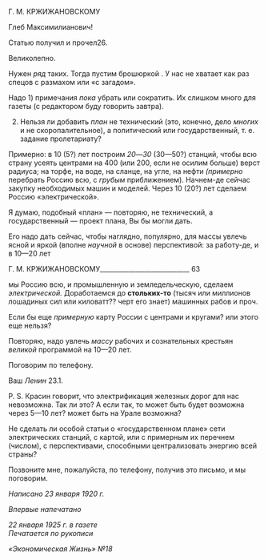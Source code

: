 Г. М. КРЖИЖАНОВСКОМУ

Глеб Максимилианович!

Статью получил и прочел26.

Великолепно.

Нужен _ряд_ таких. Тогда пустим брошюркой . У нас не хватает как раз спецов с раз­махом или «с загадом».

Надо 1) примечания _пока_ убрать или сократить. Их слишком много для газеты (с ре­дактором буду говорить завтра).

2) Нельзя ли добавить _план_ не технический (это, конечно, дело _многих_ и не скоропа­лительное), а политический или государственный, т. е. задание пролетариату?

Примерно: в 10 (5?) лет построим _20_—_30_ (30—50?) станций, чтобы всю страну усе­ять центрами на 400 (или 200, если не осилим больше) верст радиуса; на торфе, на воде, на сланце, на угле, на нефти _(примерно_ перебрать Россию всю, с _грубым_ прибли­жением). Начнем-де сейчас закупку необходимых машин и моделей. Через 10 (20?) лет сделаем Россию «электрической».

Я думаю, подобный «план» — повторяю, не технический, а государственный — проект плана, Вы бы могли дать.

Его надо дать сейчас, чтобы наглядно, популярно, для массы увлечь ясной и яркой (вполне _научной_ в основе) перспективой: за работу-де, и в 10—20 лет

  

Г. М. КРЖИЖАНОВСКОМУ____________________________ 63

мы Россию всю, и промышленную и земледельческую, сделаем _электрической._ Дора­ботаемся до **стольких-то** (тысяч или миллионов лошадиных сил или киловатт?? черт его знает) машинных рабов и проч.

Если бы еще _примерную_ карту России с центрами и кругами? или этого еще нель­зя?

Повторяю, надо увлечь _массу_ рабочих и сознательных крестьян _великой_ програм­мой на 10—20 лет.

Поговорим по телефону.

Ваш _Ленин_ 23.1.

P. S. Красин говорит, что электрификация железных дорог для нас невозможна. Так ли это? А если так, то может быть будет возможна через 5—10 лет? может быть на Урале возможна?

Не сделать ли особой статьи о «государственном плане» сети электрических стан­ций, с картой, или с примерным их перечнем (числом), с перспективами, способными централизовать энергию всей страны?

Позвоните мне, пожалуйста, по телефону, получив это письмо, и мы поговорим.

_Написано 23 января 1920 г._

_Впервые напечатано_

_22 января 1925 г. в газете                                                                 Печатается по рукописи_

_«Экономическая Жизнь» №18_
